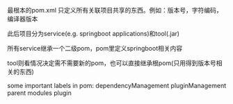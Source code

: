 最根本的pom.xml
只定义所有关联项目共享的东西。例如：版本号，字符编码，编译器版本

此后项目分为service(e.g. springboot applications)和tool(.jar)

所有service继承一个二级pom，pom里定义springboot相关内容

tool则看情况决定需不需要新的pom，也可以直接继承根pom(只用得到版本号相关的东西)



some important labels in pom:
	dependencyManagement
	pluginManagement
	parent
	modules
	plugin